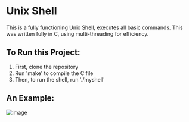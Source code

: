 # Unix Shell
This is a fully functioning Unix Shell, executes all basic commands. This was written fully in C, using multi-threading for efficiency. 

## To Run this Project:
1. First, clone the repository
2. Run 'make' to compile the C file
3. Then, to run the shell, run './myshell'

## An Example:

![image](https://github.com/mrestuccia1/Shell/assets/102557721/4ecc444a-8576-49d3-a13b-0d2725158434)
